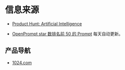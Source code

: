 # 信息来源
* [Product Hunt: Artificial Intelligence](https://www.producthunt.com/topics/artificial-intelligence)

* [OpenPrompt star 数排名前 50 的 Prompt](https://github.com/timqian/openprompt.co) 每天自动更新。

## 产品导航
* [1024.com](https://1024.com/)